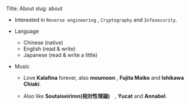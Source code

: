 Title: About
slug: about

+ Interested in `Reverse engineering` , `Cryptography` and `Infosecurity`.

+ Language

    + Chinese   (native)
    + English   (read & write)
    + Japanese  (read & write a little)

+ Music

    + Love **Kalafina** forever, also **moumoon** , **Fujita Maiko**  and **Ishikawa Chiaki**.

    + Also like **Soutaiseiriron(相対性理論)**　, **Yucat** and **Annabel**. 